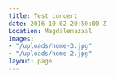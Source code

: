 ```yaml
---
title: Test concert
date: 2016-10-02 20:50:00 Z
Location: Magdalenazaal
Images:
- "/uploads/home-3.jpg"
- "/uploads/home-2.jpg"
layout: page
---
```


